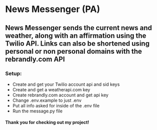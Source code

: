 # News Messenger (PA)
## News Messenger sends the current news and weather, along with an affirmation using the Twilio API. Links can also be shortened using personal or non personal domains with the rebrandly.com API

### Setup:

- Create and get your Twilio account api and sid keys
- Create and get a weatherapi.com key
- Create rebrandly.com account and get api key
- Change .env.example to just .env
- Put all info asked for inside of the .env file
- Run the message.py file

#### Thank you for checking out my project!
